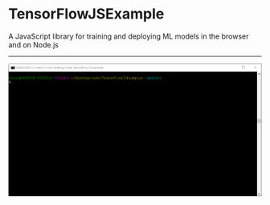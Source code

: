 # TensorFlowJSExample
A JavaScript library for training and deploying ML models in the browser and on Node.js
***
![Alt Text](https://github.com/ofuen/TensorFlowJSExample/blob/master/screenshots/2018-12-11_21-47-36.gif)
